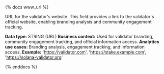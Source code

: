 {% docs www_url %}

URL for the validator's website. This field provides a link to the validator's official website, enabling branding analysis and community engagement tracking.

**Data type:** STRING (URL)
**Business context:** Used for validator branding, community engagement tracking, and official information access.
**Analytics use cases:** Branding analysis, engagement tracking, and information access.
**Example:** 'https://validator.com', 'https://stake.example.com', 'https://solana-validator.org'

{% enddocs %} 